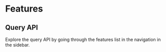 # Features

## Query API

Explore the query API by going through the features list in the navigation in the sidebar.
